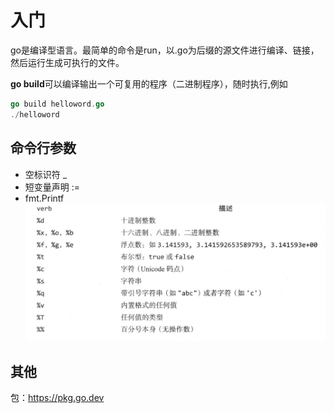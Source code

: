 # 入门

go是编译型语言。最简单的命令是run，以.go为后缀的源文件进行编译、链接，然后运行生成可执行的文件。

**go build**可以编译输出一个可复用的程序（二进制程序），随时执行,例如
```go
go build helloword.go
./helloword
```




## 命令行参数

* 空标识符 _
* 短变量声明 :=
* fmt.Printf
![Alt text](../../public/verb.png)


## 其他
包：https://pkg.go.dev
